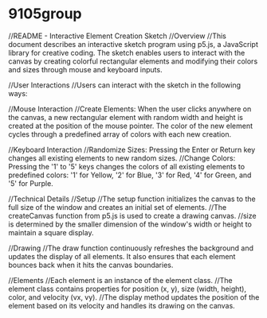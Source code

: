 # 9105group
//README - Interactive Element Creation Sketch
//Overview
//This document describes an interactive sketch program using p5.js, a JavaScript library for creative coding. The sketch enables users to interact with the canvas by creating colorful rectangular elements and modifying their colors and sizes through mouse and keyboard inputs.

//User Interactions
//Users can interact with the sketch in the following ways:

//Mouse Interaction
//Create Elements: When the user clicks anywhere on the canvas, a new rectangular element with random width and height is created at the position of the mouse pointer. The color of the new element cycles through a predefined array of colors with each new creation.

//Keyboard Interaction
//Randomize Sizes: Pressing the Enter or Return key changes all existing elements to new random sizes.
//Change Colors: Pressing the '1' to '5' keys changes the colors of all existing elements to predefined colors: '1' for Yellow, '2' for Blue, '3' for Red, '4' for Green, and '5' for Purple.

//Technical Details
//Setup
//The setup function initializes the canvas to the full size of the window and creates an initial set of elements.
//The createCanvas function from p5.js is used to create a drawing canvas.
//size is determined by the smaller dimension of the window's width or height to maintain a square display.

//Drawing
//The draw function continuously refreshes the background and updates the display of all elements. It also ensures that each element bounces back when it hits the canvas boundaries.

//Elements
//Each element is an instance of the element class.
//The element class contains properties for position (x, y), size (width, height), color, and velocity (vx, vy).
//The display method updates the position of the element based on its velocity and handles its drawing on the canvas.